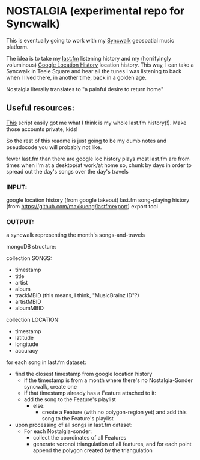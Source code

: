 # NOSTALGIA (experimental repo for Syncwalk)  

This is eventually going to work with my [Syncwalk](https://syncwalk.city) geospatial music platform.  

The idea is to take my [last.fm](http://last.fm) listening history and my (horrifyingly voluminous) [Google Location History](https://takeout.google.com/settings/takeout) location history. This way, I can take a Syncwalk in Teele Square and hear all the tunes I was listening to back when I lived there, in another time, back in a golden age.  

Nostalgia literally translates to "a painful desire to return home"  

## Useful resources:
[This](https://github.com/maxkueng/lastfmexport) script easily got me what I think is my whole last.fm history(!). Make those accounts private, kids!  

So the rest of this readme is just going to be my dumb notes and pseudocode you will probably not like.  

fewer last.fm than there are google loc history plays
most last.fm are from times when i'm at a desktop/at work/at home
so, chunk by days in order to spread out the day's songs over the day's travels  

### INPUT:
google location history (from google takeout)
last.fm song-playing history (from https://github.com/maxkueng/lastfmexport) export tool  

### OUTPUT:
a syncwalk representing the month's songs-and-travels  

mongoDB structure:

collection SONGS:
* timestamp
* title
* artist
* album
* trackMBID (this means, I think, "MusicBrainz ID"?)
* artistMBID
* albumMBID

collection LOCATION:
* timestamp
* latitude
* longitude
* accuracy


for each song in last.fm dataset:
* find the closest timestamp from google location history
    * if the timestamp is from a month where there's no Nostalgia-Sonder syncwalk, create one
    * if that timestamp already has a Feature attached to it:
    * add the song to the Feature's playlist
        * else:
            * create a Feature (with no polygon-region yet) and add this song to the Feature's playlist   
* upon processing of all songs in last.fm dataset:
    * For each Nostalgia-sonder:
        * collect the coordinates of all Features
    	* generate voronoi triangulation of all features, and for each point append the polygon created by the triangulation
		